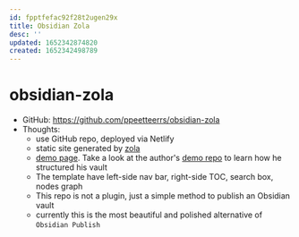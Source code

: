 ```yaml
---
id: fpptfefac92f28t2ugen29x
title: Obsidian Zola
desc: ''
updated: 1652342874820
created: 1652342498789
---
```

# obsidian-zola

- GitHub: https://github.com/ppeetteerrs/obsidian-zola
- Thoughts:
    - use GitHub repo, deployed via Netlify
    - static site generated by [zola](https://www.getzola.org/)
    - [demo page](https://peteryuen.netlify.app/). Take a look at the author's [demo repo](https://github.com/ppeetteerrs/obsidian-pkm) to learn how he structured his vault
    - The template have left-side nav bar, right-side TOC, search box, nodes graph
    - This repo is not a plugin, just a simple method to publish an Obsidian vault
    - currently this is the most beautiful and polished alternative of `Obsidian Publish`
